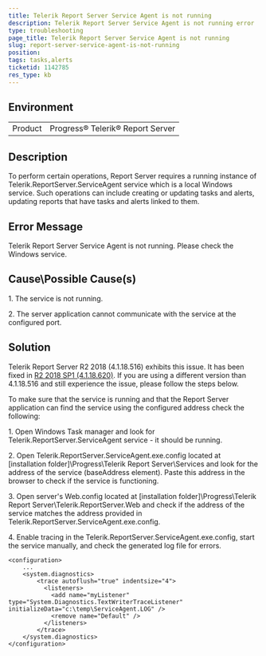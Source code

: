 ```yaml
---
title: Telerik Report Server Service Agent is not running
description: Telerik Report Server Service Agent is not running error
type: troubleshooting
page_title: Telerik Report Server Service Agent is not running
slug: report-server-service-agent-is-not-running
position: 
tags: tasks,alerts
ticketid: 1142785
res_type: kb
---
```


## Environment
<table>
	<tr>
		<td>Product</td>
		<td>Progress® Telerik® Report Server</td>
	</tr>
</table>

## Description

To perform certain operations, Report Server requires a running instance of Telerik.ReportServer.ServiceAgent service which is a local Windows service.
Such operations can include creating or updating tasks and alerts, updating reports that have tasks and alerts linked to them. 

## Error Message
Telerik Report Server Service Agent is not running. Please check the Windows service.

## Cause\Possible Cause(s)

1\. The service is not running.

2\. The server application cannot communicate with the service at the configured port.

## Solution

Telerik Report Server R2 2018 (4.1.18.516) exhibits this issue. It has been fixed in [R2 2018 SP1 (4.1.18.620)](https://www.telerik.com/support/whats-new/report-server/release-history/progress-telerik-report-server-r2-2018-sp1-4-1-18-620). If you are using a different version than 4.1.18.516 and still experience the issue, please follow the steps below.

To make sure that the service is running and that the Report Server application can find the service using the configured address check the following:  
  
1\. Open Windows Task manager and look for Telerik.ReportServer.ServiceAgent service - it should be running.

2\. Open Telerik.ReportServer.ServiceAgent.exe.config located at [installation folder]\\Progress\\Telerik Report Server\\Services and look for the address of the service (baseAddress element). Paste this address in the browser to check if the service is functioning.

3\. Open server's Web.config located at [installation folder]\\Progress\\Telerik Report Server\\Telerik.ReportServer.Web and check if the address of the service matches the address provided in Telerik.ReportServer.ServiceAgent.exe.config.  
  
4\. Enable tracing in the Telerik.ReportServer.ServiceAgent.exe.config, start the service manually, and check the generated log file for errors.

	<configuration>
		...
		<system.diagnostics>
			<trace autoflush="true" indentsize="4">
			  <listeners>
				<add name="myListener" type="System.Diagnostics.TextWriterTraceListener" initializeData="c:\temp\ServiceAgent.LOG" />              
				<remove name="Default" />
			  </listeners>
			</trace>
		</system.diagnostics>
	</configuration>
